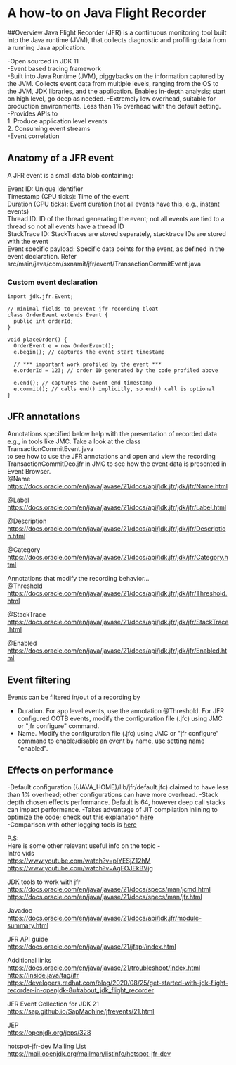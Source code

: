 # A how-to on Java Flight Recorder  
  
##Overview
Java Flight Recorder (JFR) is a continuous monitoring tool built into the Java runtime (JVM), that collects diagnostic and profiling data from a running Java application.  

-Open sourced in JDK 11  
-Event based tracing framework  
-Built into Java Runtime (JVM), piggybacks on the information captured by the JVM. 
 Collects event data from multiple levels, ranging from the OS to the JVM, JDK libraries, and the application. Enables in-depth analysis; start on high level, go deep as needed.
-Extremely low overhead, suitable for production environments. Less than 1% overhead with the default setting.  
-Provides APIs to  
    1. Produce application level events  
    2. Consuming event streams  
-Event correlation 
  
## Anatomy of a JFR event  
A JFR event is a small data blob containing:  
  
Event ID:  Unique identifier  
Timestamp (CPU ticks):  Time of the event  
Duration (CPU ticks):  Event duration (not all events have this, e.g., instant events)  
Thread ID:  ID of the thread generating the event; not all events are tied to a thread so not all events have a thread ID  
StackTrace ID:  StackTraces are stored separately, stacktrace IDs are stored with the event  
Event specific payload:  Specific data points for the event, as defined in the event declaration. Refer src/main/java/com/sxnamit/jfr/event/TransactionCommitEvent.java  
  
### Custom event declaration  
```
import jdk.jfr.Event;

// minimal fields to prevent jfr recording bloat
class OrderEvent extends Event {
  public int orderId;
}
```
```
void placeOrder() {
  OrderEvent e = new OrderEvent();
  e.begin(); // captures the event start timestamp

  // *** important work profiled by the event ***
  e.orderId = 123; // order ID generated by the code profiled above

  e.end(); // captures the event end timestamp
  e.commit(); // calls end() implicitly, so end() call is optional
}
```

## JFR annotations  
Annotations specified below help with the presentation of recorded data e.g., in tools like JMC. Take a look at the class TransactionCommitEvent.java  
to see how to use the JFR annotations and open and view the recording TransactionCommitDeo.jfr in JMC to see how the event data is presented in Event Browser.  
@Name  
https://docs.oracle.com/en/java/javase/21/docs/api/jdk.jfr/jdk/jfr/Name.html  
  
@Label  
https://docs.oracle.com/en/java/javase/21/docs/api/jdk.jfr/jdk/jfr/Label.html  
  
@Description  
https://docs.oracle.com/en/java/javase/21/docs/api/jdk.jfr/jdk/jfr/Description.html  
  
@Category  
https://docs.oracle.com/en/java/javase/21/docs/api/jdk.jfr/jdk/jfr/Category.html  
  
Annotations that modify the recording behavior...  
@Threshold  
https://docs.oracle.com/en/java/javase/21/docs/api/jdk.jfr/jdk/jfr/Threshold.html  
  
@StackTrace  
https://docs.oracle.com/en/java/javase/21/docs/api/jdk.jfr/jdk/jfr/StackTrace.html  
  
@Enabled  
https://docs.oracle.com/en/java/javase/21/docs/api/jdk.jfr/jdk/jfr/Enabled.html  
  
## Event filtering  
Events can be filtered in/out of a recording by  
- Duration. For app level events, use the annotation @Threshold. For JFR configured OOTB events, modify the configuration file (.jfc) using JMC or "jfr configure" command.  
- Name. Modify the configuration file (.jfc) using JMC or "jfr configure" command to enable/disable an event by name, use setting name "enabled".  
  
  
## Effects on performance  
-Default configuration ({JAVA_HOME}/lib/jfr/default.jfc) claimed to have less than 1% overhead; other configurations can have more overhead.
-Stack depth chosen effects performance. Default is 64, however deep call stacks can impact performance.
-Takes advantage of JIT compilation inlining to optimize the code; check out this explanation [here](https://youtu.be/xrdLLx6YoDM?feature=shared&t=1457)  
-Comparison with other logging tools is [here](https://youtu.be/xrdLLx6YoDM?feature=shared&t=1697)  


  
P.S:  
Here is some other relevant useful info on the topic -  
Intro vids  
https://www.youtube.com/watch?v=plYESjZ12hM  
https://www.youtube.com/watch?v=AgFOJEkBVjg  
  
JDK tools to work with jfr  
https://docs.oracle.com/en/java/javase/21/docs/specs/man/jcmd.html  
https://docs.oracle.com/en/java/javase/21/docs/specs/man/jfr.html  
  
Javadoc  
https://docs.oracle.com/en/java/javase/21/docs/api/jdk.jfr/module-summary.html  
  
JFR API guide  
https://docs.oracle.com/en/java/javase/21/jfapi/index.html  
  
Additional links  
https://docs.oracle.com/en/java/javase/21/troubleshoot/index.html  
https://inside.java/tag/jfr  
https://developers.redhat.com/blog/2020/08/25/get-started-with-jdk-flight-recorder-in-openjdk-8u#about_jdk_flight_recorder  
  
JFR Event Collection for JDK 21
https://sap.github.io/SapMachine/jfrevents/21.html  

JEP  
https://openjdk.org/jeps/328  
  
hotspot-jfr-dev Mailing List  
https://mail.openjdk.org/mailman/listinfo/hotspot-jfr-dev  
  
